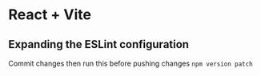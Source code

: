 # React + Vite
 

## Expanding the ESLint configuration

Commit changes then run this before pushing changes
 `npm version patch`